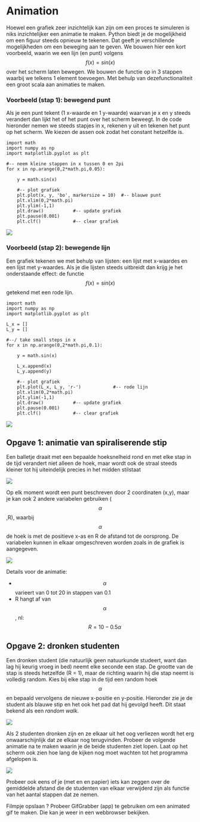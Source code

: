 
# Animation

Hoewel een grafiek zeer inzichtelijk kan zijn om een proces te simuleren is niks 
inzichtelijker een animatie te maken. Python biedt je de mogelijkheid om een 
figuur steeds opnieuw te tekenen. Dat geeft je verschillende mogelijkheden om 
een beweging aan te geven. We bouwen hier een kort voorbeeld, waarin we een lijn 
(en punt) volgens $$f(x)=sin(x)$$ over het scherm laten bewegen. We bouwen de 
functie op in 3 stappen waarbij we telkens 1 element toevoegen. Met behulp van 
dezefunctionaliteit een groot scala aan animaties te maken.

### Voorbeeld (stap 1): bewegend punt
Als je een punt tekent (1 x-waarde en 1 y-waarde) waarvan je x en y steeds verandert 
dan lijkt het of het punt over het scherm beweegt. In de code hieronder nemen we 
steeds stapjes in x, rekenen y uit en tekenen het punt op het scherm. We kiezen de 
assen ook zodat het constant hetzelfde is. 

    import math
    import numpy as np
    import matplotlib.pyplot as plt
    
    #-- neem kleine stappen in x tussen 0 en 2pi
    for x in np.arange(0,2*math.pi,0.05):

        y = math.sin(x)

        #-- plot grafiek
        plt.plot(x, y, 'bo', markersize = 10)  #-- blauwe punt
        plt.xlim(0,2*math.pi)
        plt.ylim(-1,1)
        plt.draw()           #-- update grafiek
        plt.pause(0.001)
        plt.clf()            #-- clear grafiek

![](AnimationExampleSin1.gif)


### Voorbeeld (stap 2): bewegende lijn
Een grafiek tekenen we met behulp van lijsten: een lijst met x-waardes en een lijst 
met y-waardes. Als je die lijsten steeds uitbreidt dan krijg je het onderstaande 
effect: de functie $$f(x) = sin(x) $$ getekend met een rode lijn.

    import math
    import numpy as np
    import matplotlib.pyplot as plt
    
    L_x = []
    L_y = []

    #--/ take small steps in x
    for x in np.arange(0,2*math.pi,0.1):

        y = math.sin(x)

        L_x.append(x)
        L_y.append(y)

        #-- plot grafiek
        plt.plot(L_x, L_y, 'r-')            #-- rode lijn
        plt.xlim(0,2*math.pi)
        plt.ylim(-1,1)
        plt.draw()           #-- update grafiek
        plt.pause(0.001)
        plt.clf()            #-- clear grafiek



![](AnimationExampleSin2.gif)


## Opgave 1: animatie van spiraliserende stip

Een balletje draait met een bepaalde hoeksnelheid rond en met elke stap in de tijd 
verandert niet alleen de hoek, maar wordt ook de straal steeds kleiner tot hij 
uiteindelijk precies in het midden stilstaat

![](AnimationInspiral.gif)

Op elk moment wordt een punt beschreven door 2 coordinaten (x,y), maar je kan ook 2 
andere variabelen gebruiken ($$\alpha$$,R), waarbij $$\alpha$$ de hoek is met de 
positieve x-as en R de afstand tot de oorsprong. De variabelen kunnen in elkaar omgeschreven 
worden zoals in de grafiek is aangegeven.

![](UitlegPolarCoordinates.png)

Details voor de animatie: 
   - $$\alpha$$ varieert van 0 tot 20 in stappen van 0.1
   - R hangt af van $$\alpha$$, nl: $$R=10-0.5\alpha$$ 


## Opgave 2: dronken studenten

Een dronken student (die natuurlijk geen natuurkunde studeert, want dan lag hij keurig 
vroeg in bed) neemt elke seconde een stap. De grootte van de stap is steeds hetzelfde 
(R = 1), maar de richting waarin hij die stap neemt is volledig random. Kies bij elke 
stap in de tijd een random hoek $$\alpha$$ en bepaald vervolgens de nieuwe x-positie en 
y-positie. Hieronder zie je de student als blauwe stip en het ook het pad dat hij gevolgd 
heeft. Dit staat bekend als een *random walk*.

![](AnimationRandomWalk.gif)

Als 2 studenten dronken zijn en ze elkaar uit het oog verliezen wordt het erg onwaarschijnlijk 
dat ze elkaar nog terugvinden. Probeer de volgende animatie na te maken waarin je de beide studenten 
ziet lopen. Laat op het scherm ook zien hoe lang de kijken nog moet wachten tot het programma 
afgelopen is.

![](AnimationRandomWalkDouble.gif)

Probeer ook eens of je (met en en papier) iets kan zeggen over de gemiddelde afstand die de 
studenten van elkaar verwijderd zijn als functie van het aantal stappen dat ze nemen.

Filmpje opslaan ? Probeer GifGrabber (app) te gebruiken om een animated gif te maken. Die kan je weer in een webbrowser bekijken.

